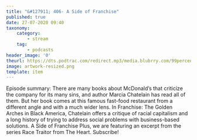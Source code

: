 ```yaml
---
title: "&#127911; 406- A Side of Franchise"
published: true
date: 27-07-2020 09:40
taxonomy:
    category:
        - stream
    tag:
        - podcasts
header_image: '0'
theurl: https://dts.podtrac.com/redirect.mp3/media.blubrry.com/99percentinvisible/dovetail.prxu.org/96/3176107c-8569-4fc1-95a9-535b2f436ba1/406_A_Side_of_Franchise_pt01.mp3
image: artwork-resized.png
template: item
--- 
```

Episode summary: There are many books about McDonald’s that criticize the company for its many sins, and author Marcia Chatelain has read all of them. But her book comes at this famous fast-food restaurant from a different angle and with a much wider lens. In Franchise: The Golden Arches in Black America, Chatelain offers a critique of racial capitalism and a long history of trying to address social problems with business-based solutions. A Side of Franchise Plus, we are featuring an excerpt from the series Race Traitor from The Heart. Subscribe!
